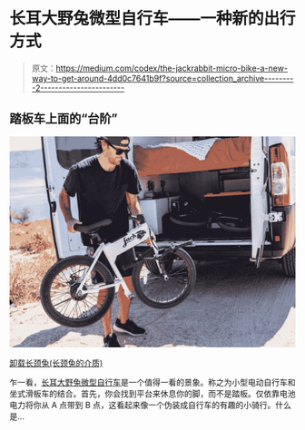 # 长耳大野兔微型自行车——一种新的出行方式

> 原文：<https://medium.com/codex/the-jackrabbit-micro-bike-a-new-way-to-get-around-4dd0c7641b9f?source=collection_archive---------2----------------------->

## 踏板车上面的“台阶”

![](img/8b51e4eafc02fa6199fa9857931ac4ca.png)

[卸载长颈兔(长颈兔的介质)](https://cdn.shopify.com/s/files/1/0591/7406/0200/products/Camper_1000x1000_crop_center.png.jpg?v=1662061348)

乍一看，[长耳大野兔微型自行车](https://jackrabbit.bike/products/jackrabbit?variant=41475026583720)是一个值得一看的景象。称之为小型电动自行车和坐式滑板车的结合。首先，你会找到平台来休息你的脚，而不是踏板。仅依靠电池电力将你从 A 点带到 B 点，这看起来像一个伪装成自行车的有趣的小骑行。什么是…